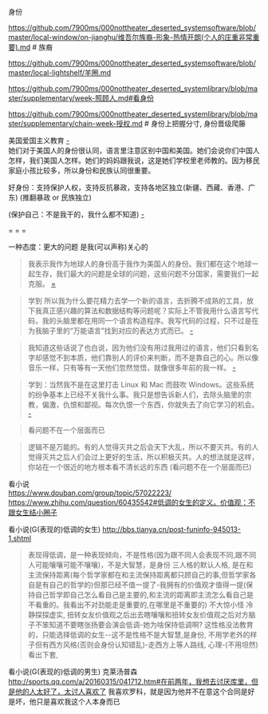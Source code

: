 
身份

https://github.com/7900ms/000nottheater_deserted_systemsoftware/blob/master/local-window/on-jianghu/维吾尔族裔-形象-热情开朗(个人的庄重非常重要).md # 族裔

https://github.com/7900ms/000nottheater_deserted_systemsoftware/blob/master/local-lightshelf/羊圈.md

https://github.com/7900ms/000nottheater_deserted_systemlibrary/blob/master/supplementary/week-照顾人.md#看身份

https://github.com/7900ms/000nottheater_deserted_systemlibrary/blob/master/supplementary/chain-week-授权.md # 身份上把握分寸, 身份晋级爬藤


美国爱国主义教育 [-](https://www.zhihu.com/question/20478939/answer/35044765#你的价值观决定了你的身份。工作即身份)<br>
她们对于美国人的身份很认同，语言里注意区别中国和美国。她们会说你们中国人怎样，我们美国人怎样。她们的妈妈跟我说，这是她们学校里老师教的。因为移民家庭小孩比较多，所以身份和民族认同很重要。

好身份：支持保护人权，支持反抗暴政，支持各地区独立(新疆、西藏、香港、广东) (推翻暴政 or 民族独立)

(保护自己：不是我干的，我什么都不知道) [-](https://github.com/7900ms/000nottheater_deserted_systemlibrary/blob/master/supplementary/term-Finder.md)


= = =

一种态度：更大的问题 是我(可以声称)关心的

> 我表示我作为地球人的身份高于我作为美国人的身份。我们都在这个地球一起生存，我们最大的问题是全球的问题，这些问题不分国家，需要我们一起克服。 [=](https://www.zhihu.com/question/20478939/answer/35044765)

> 学到 所以我为什么要花精力去学一个新的语言，去折腾不成熟的工具，放下我真正感兴趣的算法和数据结构等问题呢？实际上不管我用什么语言写代码，我的头脑里都在用同一个语言构造程序。我写代码的过程，只不过是在为我脑子里的“万能语言”找到对应的表达方式而已。  [-](http://www.yinwang.org/blog-cn/2017/05/23/kotlin)

> 我知道这些话说了也白说，因为他们没有用过我用过的语言，他们只看到名字却感觉不到本质，他们靠别人的评价来判断，而不是靠自己的心。所以像音乐一样，只有等有一天他们忽然觉悟，就像很多年前的我一样。 [-](http://www.yinwang.org/blog-cn/2014/01/25/pl-and)

> 学到：当然我不是在这里打击 Linux 和 Mac 而鼓吹 Windows。这些系统的纷争基本上已经不关我什么事。我只是想告诉新人们，去除头脑里的宗教，偏激，仇恨和鄙视。每次仇恨一个东西，你就失去了向它学习的机会。 [-](https://web.archive.org/web/20170308073446/http://www.yinwang.org/blog-cn/2013/03/07/linux-windows-mac)

> 看问题不在一个层面而已

> 逻辑不是万能的。有的人觉得灭共之后会天下大乱，所以不要灭共。有的人觉得灭共之后人们会过上更好的生活，所以积极灭共。人的想法就是这样，你站在一个很近的地方根本看不清长远的东西 (看问题不在一个层面而已)

看小说<br>
https://www.douban.com/group/topic/57022223/ <br>
https://www.zhihu.com/question/60435542#低调的女生的定义。价值观：不跟女生结小圈子

看小说(G(表现的)低调的女生)
http://bbs.tianya.cn/post-funinfo-945013-1.shtml

> 表现得低调，是一种表现倾向，不是性格(因为跟不同人会表现不同,跟不同人可能嚷嚷可能不嚷嚷)，不是大智慧，是身份
> 三人格的默认人格, 是在和主流保持距离(每个哲学家都在和主流保持距离都只顾自己的事,但哲学家各自是有自己的哲学的)但那已经不值一提了-我拥有的价值观才值得一提(保持自己哲学即自己怎么看自己是主要的,和主流的距离即主流怎么看自己是不看重的。我看出不对劲能走是重要的,在哪里是不重要的) 不大惊小怪 冷静探探虚实, 扭转女友价值观之后出去瞎嚷嚷和扭转女友价值观之后对方脑子不笨知道不要瞎张扬要会演会低调-她为啥保持低调啊? 这性格没法教育的，只能选择低调的女生--这不是性格不是大智慧,是身份, 不用学老外的样子但有西方风格(否则会身份认知错乱)-走西方上等人路线, 心理-(不用坦然)看出下套, 


看小说(G(表现的)低调的男生)
克莱汤普森 http://sports.qq.com/a/20160315/041712.htm#在前两年，我想去讨厌库里，但是他的人太好了，太讨人喜欢了 我喜欢罗科，就是因为他并不在意这个合同是好是坏，他只是喜欢我这个人本身而已



